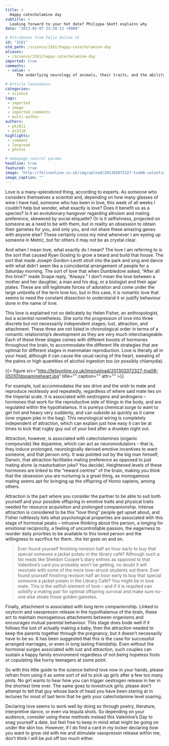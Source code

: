 ```yaml
---
title: >
  Happy catecholamine day
subtitle: >
  Looking forward to your hot date? Philippa Skett explains why
date: "2013-02-07 23:28:13 +0000"

# Attributes from Felix Online V1
id: "3261"
old_path: /science/3261/happy-catecholamine-day
aliases:
 - /science/3261/happy-catecholamine-day
imported: true
comments:
 - value: >
     The underlying neurology of animals, their traits, and the ability to assay them are such that direct comparisons between say, mice and humans, should be treated with caution, rendering animal tests here slightly flawed. In the original peer-reviewed article by Helen Fisher, found here: <br> <br>http://www.helenfisher.com/downloads/articles/10lustattraction.pdf <br> <br>They discuss the issue between comparing different species of mammals and note that brain regions and responses vary from one species to the next. Also, being able to decide if a mouse is "in love" without direct communication will also prove difficult- that is why they discuss this for humans. <br> <br>"Would be good to confirm this before stating so confidently."- Neuroscience is a complex field in which a lot is still not understood due to both poor investigative techniques and the moral complications involved if attempting to replicate studies in vivo. Anything in neuroscience is open to skepticism, so fair play to you I guess.,Should test this on animals

# Article Taxonomies
categories:
 - science
tags:
 - imported
 - image
 - imported_comments
 - multi-author
authors:
 - pk1811
 - ps3110
highlights:
 - comment
 - longread
 - photos

# Homepage control params
headline: true
featured: true
image: "http://felixonline.co.uk/img/upload/201302072327-tna08-valentines-day-wallpaper.jpg"
image_caption: ""
---
```


Love is a many-splendored thing, according to experts. As someone who considers themselves a scientist and, depending on how many glasses of wine I have had, someone who has been in love, this week of all weeks I couldn’t help but wonder, what exactly is love? Does it benefit us as a species? Is it an evolutionary hangover regarding altruism and mating preference, skewered by social etiquette? Or is it selfishness, projected on someone as a need to be with them, but in reality an obsession to obtain their gametes for you, and only you, and not share these amazing genes with anyone else? These certainly cross my mind whenever I am eyeing up someone in Metric, but for others it may not be as crystal clear.

And when I mean love, what exactly do I mean? The love I am referring to is the sort that caused Ryan Gosling to grow a beard and build that house. The sort that made Joseph Gordon-Levitt stroll into the park and sing and dance with what didn’t seem like a coincidental arrangement of people for a Saturday morning. The sort of love that when Dumbledore asked, “After all this time?” made Snape reply, “Always.” I don’t mean the love between a mother and her daughter, a man and his dog, or a biologist and their agar plates. These are still legitimate forces of adoration and come under the large umbrella of the term love too, but in this case, it is romantic love that seems to need the constant dissection to understand it or justify behaviour done in the name of love.

This love is explained not so delicately by Helen Fisher, an anthropologist, but a scientist nonetheless. She sorts the progression of love into three discrete but not necessarily independent stages; lust, attraction, and attachment. These three are not listed in chronological order in terms of a romantic relationship’s development as they are very much interchangeable. Each of these three stages comes with different boosts of hormones throughout the brain, to accommodate the different life strategies that are optimal for different stages in mammalian reproduction. Love is literally all in your head, although it can cause the usual racing of the heart, sweating of the palms or high quantities of alcohol ingestion too (or possibly chlamydia).

{{< figure src="http://felixonline.co.uk/img/upload/201302072327-tna08-050101dopamineheart.jpg" title="" caption="" attr="" >}}

For example, lust accommodates the sex drive and the wish to mate and reproduce recklessly and repeatedly, regardless of where said mate lies on the Imperial scale. It is associated with oestrogens and androgens – hormones that work for the reproductive side of things in the body, and are regulated within the hypothalamus. It is purelya chemical surge to want to get hot and heavy very suddenly, and can subside as quickly as it came (one orgasm joke in the bag). This neurological wiring is completely independent of attraction, which can explain just how easy it can be at times to kick that rugby guy out of your bed after a drunken night out.

Attraction, however, is associated with catecholamines (organic compounds) like dopamine, which can act as neuromodulators – that is, they induce prolonged, neurologically derived emotive incentives to want someone, and that person only. It was pointed out by the big man himself, Darwin, that attraction facilitates mating preference as opposed to just mating alone (a masturbation joke? You decide). Heightened levels of these hormones are linked to the “reward centres” of the brain, making you think that the obsession you are nurturing is a great thing, as monogamous mating seems apt for bringing up the offspring of Homo sapiens, among others.

Attraction is the part where you consider the partner to be able to suit both yourself and your possible offspring in emotive traits and physical traits needed for resource acquisition and prolonged companionship. Intense attraction is considered to be this “love thing” people get upset about, and Fisher ruthlessly lists what psychological properties are associated with this stage of hormonal peaks – intrusive thinking about this person, a longing for emotional reciprocity, a feeling of uncontrollable passion, the eagerness to reorder daily priorities to be available to this loved person and the willingness to sacrifice for them...the list goes on and on.
> Ever found yourself finishing revision half an hour early to buy that special someone a jacket potato in the library café?
Although such a list reads like Sheldon Cooper’s diary entries as opposed to that Valentine’s card you probably won’t be getting, no doubt it will resonate with some of the more love-struck students out there. Ever found yourself finishing revision half an hour early to buy that special someone a jacket potato in the Library Café? You might be in love mate. This is the selfish element of love – and if it is requited can solidify a mating pair for optimal offspring survival and make sure no-one else steals those golden gametes.

Finally, attachment is associated with long term companionship. Linked to oxytocin and vasopressin release in the hypothalamus of the brain, these act to maintain monogamous attachments between organisms and encourages mutual parental behaviour. This stage does bode well if it follows the lust of actually making a baby, then the attraction needed to keep the parents together through the pregnancy, but it doesn’t necessarily have to be so. It has been suggested that this is the case for successful arranged marriages, or even in long lasting friendship. Even without the hormonal surges associated with lust and attraction, such couples can sustain a happy family environment regardless of not being hopeless fools or copulating like horny teenagers at some point.

So with this little guide to the science behind love now in your hands, please refrain from using it as some sort of aid to pick up girls after a few too many pints. No girl wants to hear how you can trigger oestrogen release in her in the shortest time ever. The same goes to lovestruck girls; please don’t attempt to tell that guy whose back of head you have been staring at in lectures for most of last term that he gets your catecholamine level soaring.

Declaring love seems to work well by doing so through poetry, literature, interpretive dance, or even via tequila shots. So depending on your audience, consider using these methods instead this Valentine’s Day to snag yourself a date, but feel free to keep in mind what might be going on under the skin too. However, if I do find a card in my locker declaring how you want to grow old with me and stimulate vasopressin release within me, don’t think I will be put off too much either.
